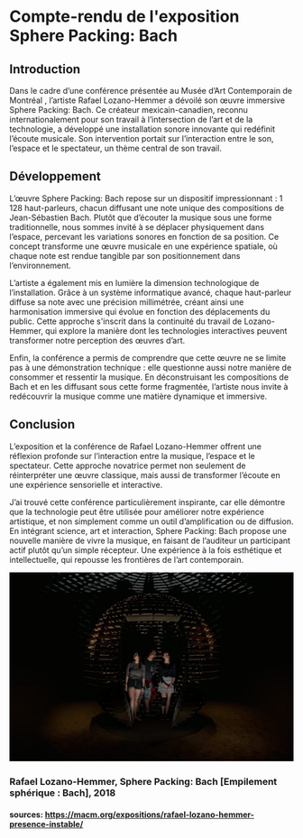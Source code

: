 # Compte-rendu de l'exposition Sphere Packing: Bach
## Introduction
Dans le cadre d’une conférence présentée au Musée d’Art Contemporain de Montréal , l’artiste Rafael Lozano-Hemmer a dévoilé son œuvre immersive Sphere Packing: Bach. Ce créateur mexicain-canadien, reconnu internationalement pour son travail à l’intersection de l’art et de la technologie, a développé une installation sonore innovante qui redéfinit l’écoute musicale. Son intervention portait sur l’interaction entre le son, l’espace et le spectateur, un thème central de son travail.

## Développement
L’œuvre Sphere Packing: Bach repose sur un dispositif impressionnant : 1 128 haut-parleurs, chacun diffusant une note unique des compositions de Jean-Sébastien Bach. Plutôt que d’écouter la musique sous une forme traditionnelle, nous sommes invité à se déplacer physiquement dans l’espace, percevant les variations sonores en fonction de sa position. Ce concept transforme une œuvre musicale en une expérience spatiale, où chaque note est rendue tangible par son positionnement dans l’environnement.

L’artiste a également mis en lumière la dimension technologique de l’installation. Grâce à un système informatique avancé, chaque haut-parleur diffuse sa note avec une précision millimétrée, créant ainsi une harmonisation immersive qui évolue en fonction des déplacements du public. Cette approche s'inscrit dans la continuité du travail de Lozano-Hemmer, qui explore la manière dont les technologies interactives peuvent transformer notre perception des œuvres d’art.

Enfin, la conférence a permis de comprendre que cette œuvre ne se limite pas à une démonstration technique : elle questionne aussi notre manière de consommer et ressentir la musique. En déconstruisant les compositions de Bach et en les diffusant sous cette forme fragmentée, l’artiste nous invite à redécouvrir la musique comme une matière dynamique et immersive.

## Conclusion
L’exposition et la conférence de Rafael Lozano-Hemmer offrent une réflexion profonde sur l’interaction entre la musique, l’espace et le spectateur. Cette approche novatrice permet non seulement de réinterpréter une œuvre classique, mais aussi de transformer l’écoute en une expérience sensorielle et interactive.

J’ai trouvé cette conférence particulièrement inspirante, car elle démontre que la technologie peut être utilisée pour améliorer notre expérience artistique, et non simplement comme un outil d’amplification ou de diffusion. En intégrant science, art et interaction, Sphere Packing: Bach propose une nouvelle manière de vivre la musique, en faisant de l’auditeur un participant actif plutôt qu’un simple récepteur. Une expérience à la fois esthétique et intellectuelle, qui repousse les frontières de l’art contemporain.

![exposition_J_Seguela](media/Oeuvre_Sphere_Packing_Bach.jpg)
### Rafael Lozano-Hemmer, Sphere Packing: Bach [Empilement sphérique : Bach], 2018
#### sources: https://macm.org/expositions/rafael-lozano-hemmer-presence-instable/
